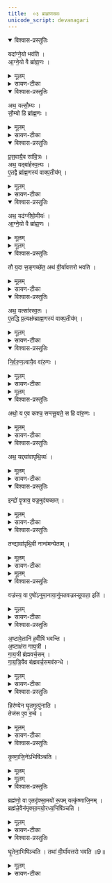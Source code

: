 ```yaml
---
title:  ०३ ब्राह्मणसवः
unicode_script: devanagari
---
```



<details open><summary>विश्वास-प्रस्तुतिः</summary>

यदा॑ग्ने॒यो भव॑ति ।  
आ॒ग्ने॒यो वै ब्रा॑ह्म॒णः ।  
</details>

<details><summary>मूलम्</summary>

यदा॑ग्ने॒यो भव॑ति ।  
आ॒ग्ने॒यो वै ब्रा॑ह्म॒णः ।  
</details>

<details><summary>सायण-टीका</summary>

(SB) 1द्वितीये वैश्यसवोऽभिहितः । तृतीये ब्राह्मणसवोऽभिधीयते । स च सूत्रकारेण स्पष्टीकृतः - 'ब्राह्मणो ब्रह्मवर्चसकाम आग्नेयादीन्यष्टौ हवींषि निर्वपति पुरस्तात्स्विष्टकृतो हिरण्येन घृतमुत्पूरय तेन कृष्णाजिन आसीनमभिषिञ्चति' इति । तान्येतानि हवींषि विधातव्यानि । तत्र प्रथमं विधत्ते - आग्रेयोऽष्टाकपालः कर्तव्यः । अग्निना सह ब्राह्मणस्य प्रजापतिमुखजत्वसाम्येनाग्नेयत्वम् ॥
</details>

<details open><summary>विश्वास-प्रस्तुतिः</summary>

अथ॒ यत्सौ॒म्यः ।   
सौ॒म्यो हि ब्रा॑ह्म॒णः ।  
</details>

<details><summary>मूलम्</summary>

अथ॒ यत्सौ॒म्यः ।   
सौ॒म्यो हि ब्रा॑ह्म॒णः ।  
</details>

<details><summary>सायण-टीका</summary>

2द्वितीयं विधत्ते - सौम्य एकादशकपालः कर्तव्यः । 'सोमोऽस्माकं ब्राह्मणानाँराजा' इति श्रुतेः ब्राह्मणस्य सौम्यत्वम् ॥
</details>

<details open><summary>विश्वास-प्रस्तुतिः</summary>

प्र॒स॒वायै॒व सा॑वि॒त्रः ।  
अथ॒ यद्बा॑र्हस्प॒त्यः ।  
ए॒तद्वै ब्रा॑ह्म॒णस्य॑ वाक्प॒तीय॑म्   ।
</details>

<details><summary>मूलम्</summary>

प्र॒स॒वायै॒व सा॑वि॒त्रः ।  
अथ॒ यद्बा॑र्हस्प॒त्यः ।  
ए॒तद्वै ब्रा॑ह्म॒णस्य॑ वाक्प॒तीय॑म्   ।
</details>

<details><summary>सायण-टीका</summary>

3-4तृतीयं विधत्ते - सावित्रोऽष्टाकपालः कार्यः । स च प्रसवायैव कल्प्यते । चतुर्थं विधत्ते - बार्हस्पत्योऽष्टाकपालः कर्तव्यः । यद्बृहस्पतिसंबन्धित्वं एतदेव ब्राह्मणस्य वाक्पतित्वं नाम ॥
</details>

<details open><summary>विश्वास-प्रस्तुतिः</summary>

अथ॒ यद॑ग्नीषो॒मीयः॑ ।  
आ॒ग्ने॒यो वै ब्रा॑ह्म॒णः ।  
</details>

<details><summary>मूलम्</summary>

अथ॒ यद॑ग्नीषो॒मीयः॑ ।  
आ॒ग्ने॒यो वै ब्रा॑ह्म॒णः ।  
</details>


<details><summary>मूलम्</summary>

तौ य॒दा स॒ङ्गच्छे॑ते ॥7॥    
अथ॑ वी॒र्या॑वत्तरो भवति ।
</details>

<details open><summary>विश्वास-प्रस्तुतिः</summary>

तौ य॒दा स॒ङ्गच्छे॑त॒ अथ॑ वी॒र्या॑वत्तरो भवति ।
</details>

<details><summary>मूलम्</summary>

तौ य॒दा स॒ङ्गच्छे॑त॒ अथ॑ वी॒र्या॑वत्तरो भवति ।
</details>

<details><summary>सायण-टीका</summary>

5पञ्चमं विधत्ते - अग्नीषोमीय एकादशकपालः कर्तव्यः । ब्राह्मणस्याग्नेयत्वं पूर्वमुक्तम् । तेन पूर्वोक्तं सौम्यत्वमप्युपलक्ष्यते । तावग्निश्च सोमश्चेत्येतौ यदा सङ्गतौ भवतस्तदानीं द्विगुणब्राह्मण्येन वीर्यातिशयो भवति ॥
</details>

<details open><summary>विश्वास-प्रस्तुतिः</summary>

अथ॒ यत्सा॑रस्व॒तः ।  
ए॒तद्धि प्र॒त्यक्ष॑म्ब्राह्म॒णस्य॑ वाक्प॒तीय॑म् ।
</details>

<details><summary>मूलम्</summary>

अथ॒ यत्सा॑रस्व॒तः ।  
ए॒तद्धि प्र॒त्यक्ष॑म्ब्राह्म॒णस्य॑ वाक्प॒तीय॑म् ।
</details>

<details><summary>सायण-टीका</summary>

6अथ षष्ठं विधत्ते - सारस्वतोऽष्टाकपालः कार्यः । ब्राह्मणस्य सरस्वतीसंबन्धित्वं यदस्ति एतत्प्रत्यक्षमेव वाक्पतित्वम् । बृहस्पतिसंबन्धेन तु यद्वाक्पतित्वं पूर्वमुक्तं तच्छास्त्रसिद्धम् । जिह्वायाः सरस्वतीसंबन्धे तु तद्वाक्पतित्वमनुभूयते ॥
</details>

<details open><summary>विश्वास-प्रस्तुतिः</summary>

नि॒र्व॒रु॒ण॒त्वायै॒व वा॑रु॒णः ।
</details>

<details><summary>मूलम्</summary>

नि॒र्व॒रु॒ण॒त्वायै॒व वा॑रु॒णः ।
</details>

<details><summary>सायण-टीका</summary>

7सप्तमं विधत्ते - वारुणोऽष्टाकपालः कर्तव्यः । स च पूर्ववद्वरुणपाशराहित्यायैव संपद्यते ।
</details>


<details><summary>मूलम्</summary>

अथो॒ य ए॒व कश्च॒ सन्त्सू॒यते॑ ।
स हि वा॑रु॒णः ।
</details>

<details open><summary>विश्वास-प्रस्तुतिः</summary>

अथो॒ य ए॒व कश्च॒ सन्त्सू॒यते॒ स हि वा॑रु॒णः ।
</details>

<details><summary>मूलम्</summary>

अथो॒ य ए॒व कश्च॒ सन्त्सू॒यते॒ स हि वा॑रु॒णः ।
</details>

<details><summary>सायण-टीका</summary>

अपिच य एव कश्चित्पुमानधमोऽपि सूयतेऽभिषिच्यते स पुमान्वरुणेनानुगृहीतो राजा भवति ॥
</details>

<details open><summary>विश्वास-प्रस्तुतिः</summary>

अथ॒ यद्द्या॑वापृथि॒व्यः॑ ।
</details>

<details><summary>मूलम्</summary>

अथ॒ यद्द्या॑वापृथि॒व्यः॑ ।
</details>

<details><summary>सायण-टीका</summary>

8अष्टमं विधत्ते - द्यावापृथिव्यः एककपालः कर्तव्यः ।
</details>

<details open><summary>विश्वास-प्रस्तुतिः</summary>

इन्द्रो॑ वृ॒त्राय॒ वज्र॒मुद॑यच्छत् ।
</details>

<details><summary>मूलम्</summary>

इन्द्रो॑ वृ॒त्राय॒ वज्र॒मुद॑यच्छत् ।
</details>

<details><summary>सायण-टीका</summary>

पुरा कदाचिदिन्द्रो वृत्रवधार्थं वज्रमुद्यतवान् ।
</details>

<details open><summary>विश्वास-प्रस्तुतिः</summary>

तन्द्यावा॑पृथि॒वी नान्व॑मन्येताम् ।
</details>

<details><summary>मूलम्</summary>

तन्द्यावा॑पृथि॒वी नान्व॑मन्येताम् ।
</details>

<details><summary>सायण-टीका</summary>

तमिन्द्रं ते द्यावापृथिव्यौ नान्वमन्येताम् । अनूमत्यभावे कारणं दर्शपूर्णमासबाह्यणे स्पष्टमभिहितम् - 'ते अब्रूतां द्यावापृथिवी मा प्रहारावयोर्वै श्रितः' इति ।
</details>


<details><summary>मूलम्</summary>

तमे॒तेनै॒व भा॑ग॒धेये॒नान्व॑मन्येताम् ॥8॥  

वज्र॑स्य॒ वा ए॒षो॑ऽनुमा॒नाय॑ । अनु॑मतवज्रस्सूयाता॒ इति॑ ।  
</details>

<details open><summary>विश्वास-प्रस्तुतिः</summary>

वज्र॑स्य॒ वा ए॒षो॑ऽनुमा॒नाया॒नु॑मतवज्रस्सूयाता॒ इति॑ ।
</details>

<details><summary>मूलम्</summary>

वज्र॑स्य॒ वा ए॒षो॑ऽनुमा॒नाया॒नु॑मतवज्रस्सूयाता॒ इति॑ ।
</details>

<details><summary>सायण-टीका</summary>

योऽयमेककपालरूपो भागोऽस्ति तेन भागधेयेन तुष्टे द्यवापृथिव्यौ वृत्रवधार्थमुद्यतं वज्रमङ्गीकृतवत्यौ । अतोऽत्रापि यः पुरोडाशः स एव वज्रस्यानुमत्यर्थं संपद्यते । अनुमतवज्रो हि पुंरुषः शत्रुक्षये समर्थत्वात्सूयाता अभिषेकमर्हतीत्येवाभिज्ञा आहुः ॥
</details>

<details open><summary>विश्वास-प्रस्तुतिः</summary>

अ॒ष्टावे॒तानि॑ ह॒वीँषि॑ भवन्ति ।  
अ॒ष्टाक्ष॑रा गाय॒त्री ।  
गा॒य॒त्री ब्र॑ह्मवर्च॒सम् ।   
गा॒य॒त्रि॒यैव ब॑ह्मवर्च॒समव॑रुन्धे ।  
</details>

<details><summary>मूलम्</summary>

अ॒ष्टावे॒तानि॑ ह॒वीँषि॑ भवन्ति ।  
अ॒ष्टाक्ष॑रा गाय॒त्री ।  
गा॒य॒त्री ब्र॑ह्मवर्च॒सम् ।   
गा॒य॒त्रि॒यैव ब॑ह्मवर्च॒समव॑रुन्धे ।  
</details>

<details><summary>सायण-टीका</summary>

9अधिकत्वशङ्कानिवारणाय हविस्संख्यां दर्शयति - अष्टसंख्योपेताया गायत्र्या ब्रह्मवर्चसहेतुतया ब्रह्मवर्चसप्राप्तिः ।
</details>

<details open><summary>विश्वास-प्रस्तुतिः</summary>

हिर॑ण्येन घृ॒तमुत्पु॑नाति ।  
तेज॑स ए॒व रु॒चे ।  
</details>

<details><summary>मूलम्</summary>

हिर॑ण्येन घृ॒तमुत्पु॑नाति ।  
तेज॑स ए॒व रु॒चे ।  
</details>

<details><summary>सायण-टीका</summary>

अभिषेकद्रव्यस्योत्पवनं विधत्ते - निर्मलद्रव्यत्वात्स्वतोऽपि घृतं तेजोर्थमेव पुनरपि हिरण्योत्पवनेनात्यन्तदीप्त्यर्थं भवति ॥
</details>

<details open><summary>विश्वास-प्रस्तुतिः</summary>

कृ॒ष्णा॒जि॒ने॑ऽभिषि॑ञ्चति ।
</details>

<details><summary>मूलम्</summary>

कृ॒ष्णा॒जि॒ने॑ऽभिषि॑ञ्चति ।
</details>


<details><summary>मूलम्</summary>

ब्रह्म॑णो॒ वा ए॒तदृ॑क्सा॒मयो॑ रू॒पम् ।
यत्कृ॑ष्णाजि॒नम् ।
</details>

<details open><summary>विश्वास-प्रस्तुतिः</summary>

ब्रह्म॑णो॒ वा ए॒तदृ॑क्सा॒मयो॑ रू॒पम् यत्कृ॑ष्णाजि॒नम् ।   
ब्रह्म॑न्ने॒वैन॑मृक्सा॒मयो॒रध्य॒भिषि॑ञ्चति ।
</details>

<details><summary>मूलम्</summary>

ब्रह्म॑णो॒ वा ए॒तदृ॑क्सा॒मयो॑ रू॒पम् यत्कृ॑ष्णाजि॒नम् ।   
ब्रह्म॑न्ने॒वैन॑मृक्सा॒मयो॒रध्य॒भिषि॑ञ्चति ।
</details>

<details><summary>सायण-टीका</summary>

10अभिषेककालीनमाधारं विधत्ते - कृष्णाजिने समासीनमेनभभिषिञ्चेत् । कृष्णाजिनं च ब्रह्मणो वेदस्य संबन्धिनोः ऋक्सामयोः स्वरूपम् । 'ऋक्सामे वै देवेभ्यो यज्ञायातिष्ठमाने कृष्णोरूपं कृत्वाऽपक्रम्पातिष्ठताम्' इत्यन्यत्राम्नानात् । अतः कृष्णाजिनेऽभिषेकेण ब्रह्मन्नेव वेद एव ऋक्सामयोरुपर्येनमभिषिञ्चति ॥
</details>

<details open><summary>विश्वास-प्रस्तुतिः</summary>

घृ॒तेना॒भिषि॑ञ्चति ।
तथा॑ वी॒र्या॑वत्तरो भवति ॥9॥  
</details>

<details><summary>मूलम्</summary>

घृ॒तेना॒भिषि॑ञ्चति ।
तथा॑ वी॒र्या॑वत्तरो भवति ॥9॥  
</details>

<details><summary>सायण-टीका</summary>

11द्रव्यं विधत्ते - घृतस्य वज्ररूपत्वमन्यत्राम्नातम् - 'घृतं खलु वै देवा वज्रं कृत्वा' इति । अतो घृतेनाभिपेके वीर्यातिशयो भवति ॥

इति श्रीमत्सायणाचार्यविरचिते माधवीये वेदार्थप्रकाशे कष्णयजुर्वेदीयतैत्तिरीयब्राह्मणभाष्ये द्वितीयाष्टके सप्तमप्रपाठके तृतीयोऽनुवाकः ॥  

</details>

